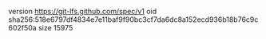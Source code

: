 version https://git-lfs.github.com/spec/v1
oid sha256:518e6797df4834e7e11baf9f90bc3cf7da6dc8a152ecd936b18b76c9c602f50a
size 15975
